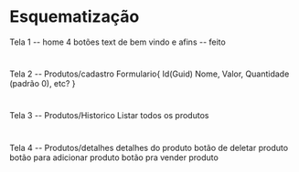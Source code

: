 # Esquematização

Tela 1 -- home
4 botões 
text de bem vindo e afins -- feito

#

Tela 2 -- Produtos/cadastro
Formulario{
	Id(Guid)
	Nome,
	Valor,
	Quantidade (padrão 0),
	etc?
}

#

Tela 3 -- Produtos/Historico
Listar todos os produtos

#

Tela 4 -- Produtos/detalhes
detalhes do produto
botão de deletar produto
botão para adicionar produto
botão pra vender produto

#
